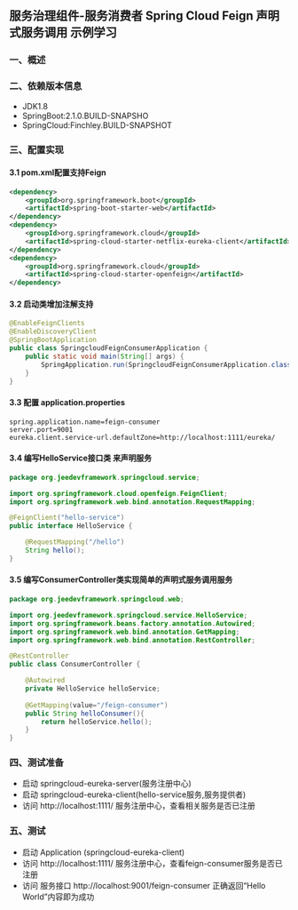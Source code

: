 ## 服务治理组件-服务消费者 Spring Cloud Feign 声明式服务调用  示例学习

### 一、概述

### 二、依赖版本信息
* JDK1.8
* SpringBoot:2.1.0.BUILD-SNAPSHO
* SpringCloud:Finchley.BUILD-SNAPSHOT

### 三、配置实现

#### 3.1 pom.xml配置支持Feign
```xml
<dependency>
	<groupId>org.springframework.boot</groupId>
	<artifactId>spring-boot-starter-web</artifactId>
</dependency>
<dependency>
	<groupId>org.springframework.cloud</groupId>
	<artifactId>spring-cloud-starter-netflix-eureka-client</artifactId>
</dependency>
<dependency>
	<groupId>org.springframework.cloud</groupId>
	<artifactId>spring-cloud-starter-openfeign</artifactId>
</dependency>
```

#### 3.2 启动类增加注解支持
```java
@EnableFeignClients
@EnableDiscoveryClient
@SpringBootApplication
public class SpringcloudFeignConsumerApplication {
	public static void main(String[] args) {
		SpringApplication.run(SpringcloudFeignConsumerApplication.class, args);
	}
}
```

#### 3.3  配置 application.properties
```properties
spring.application.name=feign-consumer
server.port=9001
eureka.client.service-url.defaultZone=http://localhost:1111/eureka/
```

#### 3.4  编写HelloService接口类 来声明服务
```java
package org.jeedevframework.springcloud.service;

import org.springframework.cloud.openfeign.FeignClient;
import org.springframework.web.bind.annotation.RequestMapping;

@FeignClient("hello-service")
public interface HelloService {

	@RequestMapping("/hello")
	String hello();
}

```

#### 3.5  编写ConsumerController类实现简单的声明式服务调用服务
```java
package org.jeedevframework.springcloud.web;

import org.jeedevframework.springcloud.service.HelloService;
import org.springframework.beans.factory.annotation.Autowired;
import org.springframework.web.bind.annotation.GetMapping;
import org.springframework.web.bind.annotation.RestController;

@RestController
public class ConsumerController {

	@Autowired
	private HelloService helloService;
	
	@GetMapping(value="/feign-consumer")
	public String helloConsumer(){
		return helloService.hello();
	}
}

```

###  四、测试准备
* 启动 springcloud-eureka-server(服务注册中心)
* 启动 springcloud-eureka-client(hello-service服务,服务提供者)
* 访问 http://localhost:1111/ 服务注册中心，查看相关服务是否已注册

### 五、测试
* 启动 Application (springcloud-eureka-client)
* 访问 http://localhost:1111/ 服务注册中心，查看feign-consumer服务是否已注册
* 访问 服务接口 http://localhost:9001/feign-consumer 正确返回“Hello World”内容即为成功